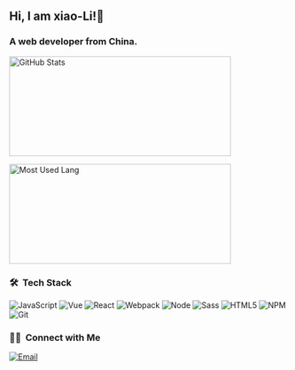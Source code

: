 ## Hi, I am xiao-Li!👋

### A web developer from China.

<p>
  <img width="400px" height="180px" alt="GitHub Stats" src="https://github-readme-stats.vercel.app/api?username=ninjanlt&count_private=true&show_icons=true"/>
</p>
<p>
  <img width="400px" height="180px" alt="Most Used Lang" src="https://github-readme-stats.vercel.app/api/top-langs/?username=ninjanlt&layout=compact"/>
</p>

### 🛠 &nbsp;Tech Stack
![JavaScript](https://img.shields.io/badge/-JavaScript-333333?style=flat&logo=javascript)
![Vue](https://img.shields.io/badge/-Vue-DDFCEE?style=flat&logo=vue.js)
![React](https://img.shields.io/badge/-React-45b8d8?style=flat&logo=react&logoColor=white)
![Webpack](https://img.shields.io/badge/-Webpack-45b8d8?style=flat&logo=Webpack&logoColor=white)
![Node](https://img.shields.io/badge/-Nodejs-43853d?style=flat-square&logo=Node.js&logoColor=white)
![Sass](https://img.shields.io/badge/-Sass-CC6699?style=flat-square&logo=sass&logoColor=white)
![HTML5](https://img.shields.io/badge/-HTML5-E34F26?style=flat-square&logo=html5&logoColor=white)
![NPM](https://img.shields.io/badge/-NPM-CB3837?style=flat-square&logo=npm&logoColor=white)
![Git](https://img.shields.io/badge/-Git-F05032?style=flat-square&logo=git&logoColor=white)


### 🤝🏻 &nbsp;Connect with Me
<a href="mailto:2777343105@qq.com"><img alt="Email" src="https://img.shields.io/badge/Email-2777343105@qq.com-blue?style=flat-square&logo=gmail"></a>
